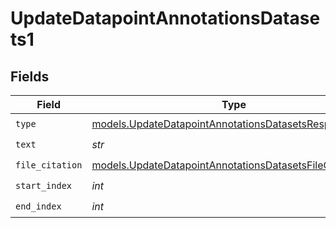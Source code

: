 # UpdateDatapointAnnotationsDatasets1


## Fields

| Field                                                                                                                | Type                                                                                                                 | Required                                                                                                             | Description                                                                                                          |
| -------------------------------------------------------------------------------------------------------------------- | -------------------------------------------------------------------------------------------------------------------- | -------------------------------------------------------------------------------------------------------------------- | -------------------------------------------------------------------------------------------------------------------- |
| `type`                                                                                                               | [models.UpdateDatapointAnnotationsDatasetsResponseType](../models/updatedatapointannotationsdatasetsresponsetype.md) | :heavy_check_mark:                                                                                                   | N/A                                                                                                                  |
| `text`                                                                                                               | *str*                                                                                                                | :heavy_check_mark:                                                                                                   | N/A                                                                                                                  |
| `file_citation`                                                                                                      | [models.UpdateDatapointAnnotationsDatasetsFileCitation](../models/updatedatapointannotationsdatasetsfilecitation.md) | :heavy_check_mark:                                                                                                   | N/A                                                                                                                  |
| `start_index`                                                                                                        | *int*                                                                                                                | :heavy_check_mark:                                                                                                   | N/A                                                                                                                  |
| `end_index`                                                                                                          | *int*                                                                                                                | :heavy_check_mark:                                                                                                   | N/A                                                                                                                  |